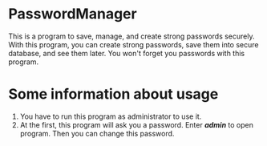 # PasswordManager
This is a program to save, manage, and create strong passwords securely. With this program, you can create strong passwords, save them into secure database, and see them later. You won't forget you passwords with this program.

# Some information about usage
1. You have to run this program as administrator to use it.
2. At the first, this program will ask you a password. Enter _**admin**_ to open program. Then you can change this password.
